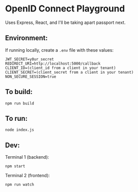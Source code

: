 # OpenID Connect Playground

Uses Express, React, and I'll be taking apart passport next.

## Environment:

If running locally, create a `.env` file with these values:
```
JWT_SECRET=y0ur_secret
REDIRECT_URI=http://localhost:5000/callback
CLIENT_ID=(client_id from a client in your tenant)
CLIENT_SECRET=(client_secret from a client in your tenant)
NON_SECURE_SESSION=true
```

## To build:

```
npm run build
```

## To run:

```
node index.js
```

## Dev:

Terminal 1 (backend):
```
npm start
```

Terminal 2 (frontend):
```
npm run watch
```
